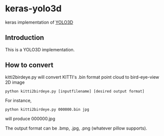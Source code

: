 # keras-yolo3d
keras implementation of [YOLO3D](https://arxiv.org/pdf/1808.02350.pdf)

## Introduction
This is a YOLO3D implementation.

## How to convert
kitti2birdeye.py will convert KITTI's .bin format point cloud to bird-eye-view 2D image
```
python kitti2birdeye.py [inputfilename] [desired output format]
```

For instance,
```
python kitti2birdeye.py 000000.bin jpg
```
will produce 000000.jpg  

The output format can be .bmp, .jpg, .png (whatever pillow supports).
